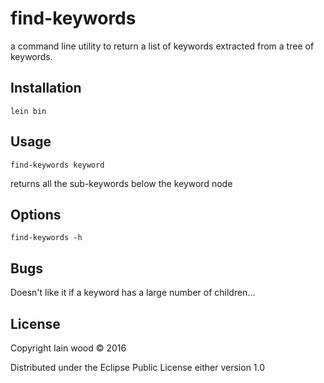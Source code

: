 # find-keywords

a command line utility to return a list of keywords extracted from a tree of keywords. 

## Installation

    lein bin

## Usage

    find-keywords keyword
    
returns all the sub-keywords below the keyword node

## Options

    find-keywords -h
    
## Bugs
Doesn't like it if a keyword has a large number of children...

## License

Copyright Iain wood © 2016

Distributed under the Eclipse Public License either version 1.0
